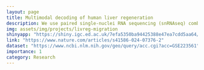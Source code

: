 ```yaml
---
layout: page
title: Multimodal decoding of human liver regeneration
description: We use paired single-nuclei RNA sequencing (snRNAseq) combined with spatial profiling of healthy and ALF explant human livers to generate the first single-cell, pan-lineage atlas of human liver regeneration. Our work dissects unanticipated aspects of liver regeneration, demonstrating an uncoupling of wound closure and hepatocyte proliferation and uncovering a novel migratory hepatocyte subpopulation which mediates wound closure following liver injury.
img: assets/img/projects/livreg-migration
shinyapp: "https://shiny.igc.ed.ac.uk/7efa5350ba94425388e47ea7cdd5aa64/"
link: "https://www.nature.com/articles/s41586-024-07376-2"
dataset: "https://www.ncbi.nlm.nih.gov/geo/query/acc.cgi?acc=GSE223561"
importance: 1
category: Research
---
```


